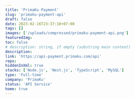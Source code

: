 ```yaml
---
title: 'PrimaKu Payment'
slug: 'primaku-payment-api'
draft: false
date: 2023-02-16T23:37:10+07:00
tags: []
images: ['/uploads/compressed/primaku-payment-api.png']
featuredImg:
toc: false
# description: string, if empty (substring main content)
description:
link: 'https://api-payment.primaku.com/api'
repo:
hiddenInXml: true
stacks: ['Node.js', 'Nest.js', 'TypeScript', 'MySQL']
type: 'Full-time'
company: 'PrimaKu'
status: 'API Service'
home: true
---
```

